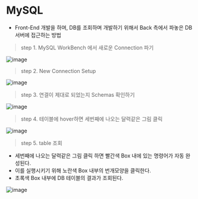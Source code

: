 # MySQL 

* Front-End 개발을 하며, DB를 조회하며 개발하기 위해서 Back 측에서 파놓은 DB 서버에 접근하는 방법 

> step 1. MySQL WorkBench 에서 새로운 Connection 파기

![image](https://user-images.githubusercontent.com/63600953/133955918-2306b999-9543-454f-8384-fe075655a114.png)

> step 2. New Connection Setup 

![image](https://user-images.githubusercontent.com/63600953/133956109-cb9e0052-624d-4a82-b378-3e7a82c2f433.png)

> step 3. 연결이 제대로 되었는지 Schemas 확인하기

![image](https://user-images.githubusercontent.com/63600953/133956254-1fdd1a82-f98d-43c9-9f1b-060a5a4b33ac.png)

> step 4. 테이블에 hover하면 세번째에 나오는 달력같은 그림 클릭

![image](https://user-images.githubusercontent.com/63600953/133956348-8009f0d9-5e5b-4dee-96a3-391f271924ed.png)

> step 5. table 조회

* 세번째에 나오는 달력같은 그림 클릭 하면 빨간색 Box 내에 있는 명령어가 자동 완성된다. 
* 이를 실행시키기 위해 노란색 Box 내부의 번개모양을 클릭한다. 
* 초록색 Box 내부에 DB 테이블의 결과가 조회된다. 

![image](https://user-images.githubusercontent.com/63600953/133956446-663361f7-4c68-4544-b668-6e228f84ad21.png)
